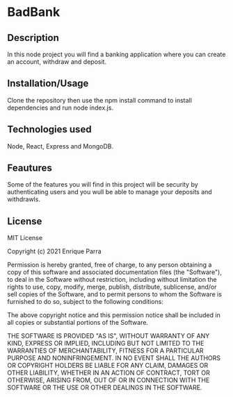 # BadBank

## Description

In this node project you will find a banking application where you can create an account, withdraw and deposit.

## Installation/Usage

Clone the repository then use the npm install command to install dependencies and run node index.js.

## Technologies used

Node, React, Express and MongoDB. 

## Feautures

Some of the features you will find in this project will be security by authenticating users and you wull be able to manage your deposits and withdrawls.

## License

MIT License

Copyright (c) 2021 Enrique Parra

Permission is hereby granted, free of charge, to any person obtaining a copy of this software and associated documentation files (the "Software"), to deal in the Software without restriction, including without limitation the rights to use, copy, modify, merge, publish, distribute, sublicense, and/or sell copies of the Software, and to permit persons to whom the Software is furnished to do so, subject to the following conditions:

The above copyright notice and this permission notice shall be included in all copies or substantial portions of the Software.

THE SOFTWARE IS PROVIDED "AS IS", WITHOUT WARRANTY OF ANY KIND, EXPRESS OR IMPLIED, INCLUDING BUT NOT LIMITED TO THE WARRANTIES OF MERCHANTABILITY, FITNESS FOR A PARTICULAR PURPOSE AND NONINFRINGEMENT. IN NO EVENT SHALL THE AUTHORS OR COPYRIGHT HOLDERS BE LIABLE FOR ANY CLAIM, DAMAGES OR OTHER LIABILITY, WHETHER IN AN ACTION OF CONTRACT, TORT OR OTHERWISE, ARISING FROM, OUT OF OR IN CONNECTION WITH THE SOFTWARE OR THE USE OR OTHER DEALINGS IN THE SOFTWARE.
